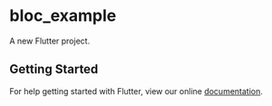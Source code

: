 # bloc_example

A new Flutter project.

## Getting Started

For help getting started with Flutter, view our online
[documentation](http://flutter.io/).
